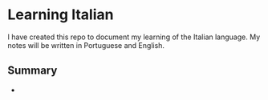 # Learning Italian
 
I have created this repo to document my learning of the Italian language. My notes will be written in Portuguese and English.

## Summary

* [](./content/)
